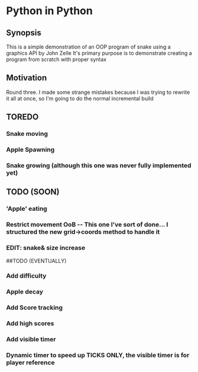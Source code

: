 # Python in Python
## Synopsis

This is a simple demonstration of an OOP program of snake using a graphics API by John Zelle
It's primary purpose is to demonstrate creating a program from scratch with proper syntax

## Motivation 

Round three. I made some strange mistakes because I was trying to rewrite it all at once, 
so I'm going to do the normal incremental build


## TOREDO
### Snake moving
### Apple Spawning
### Snake growing (although this one was never fully implemented yet)

## TODO (SOON)
### 'Apple' eating
### Restrict movement OoB -- This one I've sort of done... I structured the new grid->coords method to handle it
### EDIT: snake& size increase

##TODO (EVENTUALLY)

### Add difficulty
### Apple decay
### Add Score tracking
### Add high scores
### Add visible timer
### Dynamic timer to speed up TICKS ONLY, the visible timer is for player reference

